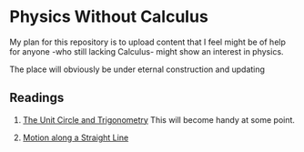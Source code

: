 # Physics Without Calculus

My plan for this repository is to upload content that I feel might be of
help for anyone -who still lacking Calculus- might show an interest in physics.

The place will obviously be under eternal construction and updating

## Readings

1. [The Unit Circle and Trigonometry](notes/The_Unit_Circle_and_Trigonometry.pdf) This will become handy at some point.

2. [Motion along a Straight Line](notes/LINEAR-MOTION-I.pdf)
